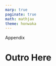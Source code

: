 ```yaml
---
marp: true
paginate: true
math: mathjax
theme: honwaka
---
```



<!-- _header: Appendix -->

<div class="section"> Appendix </div>

<style scoped>
  {
    font-size: 0.8em;
  }
</style>

# Outro Here

